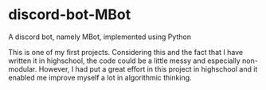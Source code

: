 # discord-bot-MBot
A discord bot, namely MBot, implemented using Python

This is one of my first projects. Considering this and the fact that I have written it in highschool, the code could be a little messy and especially non-modular.
However, I had put a great effort in this project in highschool and it enabled me improve myself a lot in algorithmic thinking.

